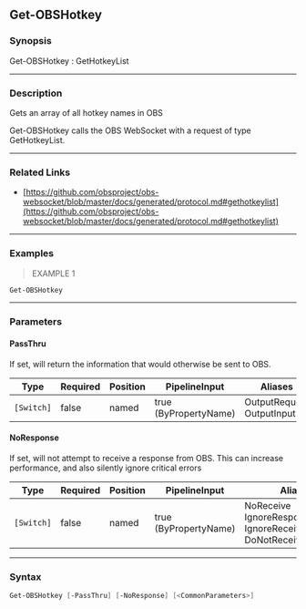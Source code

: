 Get-OBSHotkey
-------------




### Synopsis
Get-OBSHotkey : GetHotkeyList



---


### Description

Gets an array of all hotkey names in OBS


Get-OBSHotkey calls the OBS WebSocket with a request of type GetHotkeyList.



---


### Related Links
* [https://github.com/obsproject/obs-websocket/blob/master/docs/generated/protocol.md#gethotkeylist](https://github.com/obsproject/obs-websocket/blob/master/docs/generated/protocol.md#gethotkeylist)





---


### Examples
> EXAMPLE 1

```PowerShell
Get-OBSHotkey
```


---


### Parameters
#### **PassThru**

If set, will return the information that would otherwise be sent to OBS.






|Type      |Required|Position|PipelineInput        |Aliases                      |
|----------|--------|--------|---------------------|-----------------------------|
|`[Switch]`|false   |named   |true (ByPropertyName)|OutputRequest<br/>OutputInput|



#### **NoResponse**

If set, will not attempt to receive a response from OBS.
This can increase performance, and also silently ignore critical errors






|Type      |Required|Position|PipelineInput        |Aliases                                                                |
|----------|--------|--------|---------------------|-----------------------------------------------------------------------|
|`[Switch]`|false   |named   |true (ByPropertyName)|NoReceive<br/>IgnoreResponse<br/>IgnoreReceive<br/>DoNotReceiveResponse|





---


### Syntax
```PowerShell
Get-OBSHotkey [-PassThru] [-NoResponse] [<CommonParameters>]
```
